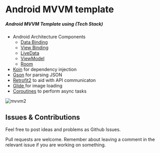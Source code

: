 # Android MVVM template

##### Android MVVM Template using (Tech Stack)
- Android Architecture Components
	- [Data Binding](https://developer.android.com/topic/libraries/data-binding "Data Binding")
	- [View Binding](https://developer.android.com/topic/libraries/view-binding "View Binding")
	-  [LiveData](https://developer.android.com/topic/libraries/architecture/livedata "LiveData")
	- [ViewModel](https://developer.android.com/topic/libraries/architecture/viewmodel "ViewModel")
	- [Room](https://developer.android.com/topic/libraries/architecture/room "Room")
- [Koin](https://pandao.github.io/editor.md/en.html "Koin") for dependency injection
- [Gson](https://github.com/google/gson "Gson") for parsing JSON
- [Retrofit2](https://github.com/square/retrofit "Retrofit2") to aid with API communicaton
- [Glide ](https://github.com/bumptech/glide "Glide ") for image loading
- [Coroutines](https://github.com/Kotlin/kotlinx.coroutines "Coroutines") to perform async tasks

![mvvm2](https://user-images.githubusercontent.com/1812129/68319008-e9d39d00-00bd-11ea-9245-ebedd2a2c067.png)

## Issues & Contributions
Feel free to post ideas and problems as Github Issues.

Pull requests are welcome. Remember about leaving a comment in the relevant issue if you are working on something.
